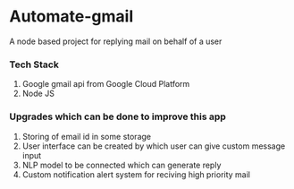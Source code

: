 # Automate-gmail

A node based project for replying mail on behalf of a user

### Tech Stack
1. Google gmail api from Google Cloud Platform
2. Node JS

### Upgrades which can be done to improve this app
1. Storing of email id in some storage
2. User interface can be created by which user can give custom message input
3. NLP model to be connected which can generate reply
4. Custom notification alert system for reciving high priority mail

